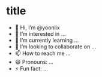 # title

- 👋 Hi, I’m @yoonlix
- 👀 I’m interested in ...
- 🌱 I’m currently learning ...
- 💞️ I’m looking to collaborate on ...
- 📫 How to reach me ...
- 😄 Pronouns: ...
- ⚡ Fun fact: ...

<!---
yoonlix/yoonlix is a ✨ special ✨ repository because its `README.md` (this file) appears on your GitHub profile.
You can click the Preview link to take a look at your changes.
--->
